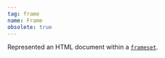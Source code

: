 ```yaml
---
tag: frame
name: Frame
obsolete: true
---
```


Represented an HTML document within a [`frameset`](#frameset).
